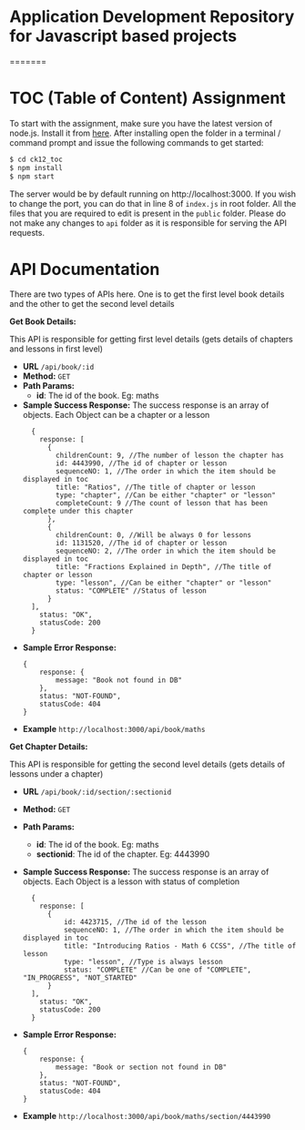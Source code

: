 # Application Development Repository for Javascript based projects
=======
# TOC (Table of Content) Assignment

To start with the assignment, make sure you have the latest version of node.js. Install it from [here][nodejs]. After installing open the folder in a terminal / command prompt and issue the following commands to get started:

  ```sh
  $ cd ck12_toc
  $ npm install
  $ npm start
  ```

The server would be by default running on http://localhost:3000. If you wish to change the port, you can do that in line 8 of ```index.js``` in root folder. All the files that you are required to edit is present in the ```public``` folder. Please do not make any changes to ```api``` folder as it is responsible for serving the API requests.

# API Documentation

There are two types of APIs here. One is to get the first level book details and the other to get the second level details

**Get Book Details:** 

This API is responsible for getting first level details (gets details of chapters and lessons in first level)
* **URL**
    `/api/book/:id`
* **Method:**
  `GET`
* **Path Params:**
  * **id**: The id of the book. Eg: maths
* **Sample Success Response:**
  The success response is an array of objects. Each Object can be a chapter or a lesson
  ```
    {
      response: [
        {
          childrenCount: 9, //The number of lesson the chapter has
          id: 4443990, //The id of chapter or lesson
          sequenceNO: 1, //The order in which the item should be displayed in toc
          title: "Ratios", //The title of chapter or lesson
          type: "chapter", //Can be either "chapter" or "lesson"
          completeCount: 9 //The count of lesson that has been complete under this chapter
        },
        {
          childrenCount: 0, //Will be always 0 for lessons
          id: 1131520, //The id of chapter or lesson
          sequenceNO: 2, //The order in which the item should be displayed in toc
          title: "Fractions Explained in Depth", //The title of chapter or lesson
          type: "lesson", //Can be either "chapter" or "lesson"
          status: "COMPLETE" //Status of lesson
        }
    ],
      status: "OK",
      statusCode: 200 
    }
    ```
* **Sample Error Response:**
    ```
    {
        response: {
            message: "Book not found in DB"
        },
        status: "NOT-FOUND",
        statusCode: 404
    }
    ```
* **Example**
  ```http://localhost:3000/api/book/maths```

**Get Chapter Details:** 

This API is responsible for getting the second level details (gets details of lessons under a chapter)
* **URL**
    `/api/book/:id/section/:sectionid`
* **Method:**
  `GET`
* **Path Params:**
  * **id**: The id of the book. Eg: maths
  * **sectionid**: The id of the chapter. Eg: 4443990
* **Sample Success Response:**
  The success response is an array of objects. Each Object is a lesson with status of completion
  ```
    {
      response: [
        {
            id: 4423715, //The id of the lesson
            sequenceNO: 1, //The order in which the item should be displayed in toc
            title: "Introducing Ratios - Math 6 CCSS", //The title of lesson
            type: "lesson", //Type is always lesson
            status: "COMPLETE" //Can be one of "COMPLETE", "IN_PROGRESS", "NOT_STARTED"
        }
    ],
      status: "OK",
      statusCode: 200 
    }
    ```
* **Sample Error Response:**
    ```
    {
        response: {
            message: "Book or section not found in DB"
        },
        status: "NOT-FOUND",
        statusCode: 404
    }
    ```
* **Example**
  ```http://localhost:3000/api/book/maths/section/4443990```


   [nodejs]: <https://nodejs.org/en/download/>

